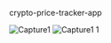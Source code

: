 crypto-price-tracker-app

![Capture1](https://user-images.githubusercontent.com/8805744/218583739-f238cb29-20fe-45fa-aeb1-06abb6a6fe23.PNG)
![Capture1 1](https://user-images.githubusercontent.com/8805744/218590237-afac6037-eef2-4de3-b1fd-ca6c431b2bb7.PNG)
